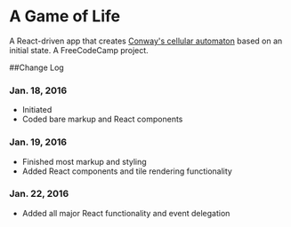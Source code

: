 # A Game of Life
A React-driven app that creates [Conway's cellular automaton](https://en.wikipedia.org/wiki/Conway%27s_Game_of_Life)
 based on an initial state. A FreeCodeCamp project.


##Change Log

### Jan. 18, 2016
  * Initiated
  * Coded bare markup and React components

### Jan. 19, 2016
  * Finished most markup and styling
  * Added React components and tile rendering functionality

### Jan. 22, 2016
  * Added all major React functionality and event delegation
